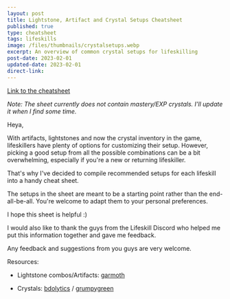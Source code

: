 ```yaml
---
layout: post
title: Lightstone, Artifact and Crystal Setups Cheatsheet
published: true
type: cheatsheet
tags: lifeskills
image: /files/thumbnails/crystalsetups.webp
excerpt: An overview of common crystal setups for lifeskilling
post-date: 2023-02-01
updated-date: 2023-02-01
direct-link: 
---
```


[Link to the cheatsheet](https://solfang.github.io/files/cheatsheets/crystals.png)

*Note: The sheet currently does not contain mastery/EXP crystals. I'll update it when I find some time.*

Heya,

With artifacts, lightstones and now the crystal inventory in the game, lifeskillers have plenty of options for customizing their setup. However, picking a good setup from all the possible combinations can be a bit overwhelming, especially if you're a new or returning lifeskiller.

That's why I've decided to compile recommended setups for each lifeskill into a handy cheat sheet.


The setups in the sheet are meant to be a starting point rather than the end-all-be-all. You're welcome to adapt them to your personal preferences.


I hope this sheet is helpful :)


I would also like to thank the guys from the Lifeskill Discord who helped me put this information together and gave me feedback.


Any feedback and suggestions from you guys are very welcome.


Resources:

- Lightstone combos/Artifacts: [garmoth](https://garmoth.com/artifacts/lifeskill/lightstone/sets)

- Crystals: [bdolytics](https://bdolytics.com/db/items/magic-crystal) / [grumpygreen](https://grumpygreen.cricket/crystals/)
